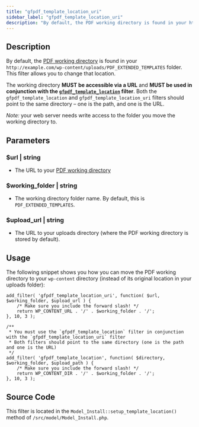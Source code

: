 ```yaml
---
title: "gfpdf_template_location_uri"
sidebar_label: "gfpdf_template_location_uri"
description: "By default, the PDF working directory is found in your http://example.com/wp-content/uploads/PDF_EXTENDED_TEMPLATES folder."
---
```


## Description

By default, the [PDF working directory](../first-custom-pdf.md#pdf-working-directory) is found in your `http://example.com/wp-content/uploads/PDF_EXTENDED_TEMPLATES` folder. This filter allows you to change that location.

The working directory **MUST be accessible via a URL** and **MUST be used in conjunction with the [`gfpdf_template_location`](gfpdf_template_location.md) filter**. Both the `gfpdf_template_location` and `gfpdf_template_location_uri` filters should point to the same directory – one is the path, and one is the URL.

*Note:* your web server needs write access to the folder you move the working directory to.

## Parameters

### $url | string
*  The URL to your [PDF working directory](../first-custom-pdf.md#pdf-working-directory)

### $working_folder | string
*  The working directory folder name. By default, this is `PDF_EXTENDED_TEMPLATES`.

### $upload_url | string
*  The URL to your uploads directory (where the PDF working directory is stored by default).

## Usage

The following snippet shows you how you can move the PDF working directory to your `wp-content` directory (instead of its original location in your uploads folder):

```
add_filter( 'gfpdf_template_location_uri', function( $url, $working_folder, $upload_url ) {
    /* Make sure you include the forward slash! */
	return WP_CONTENT_URL . '/' . $working_folder . '/';
}, 10, 3 );

/**
 * You must use the `gfpdf_template_location` filter in conjunction with the `gfpdf_template_location_uri` filter
 * Both filters should point to the same directory (one is the path and one is the URL)
 */
add_filter( 'gfpdf_template_location', function( $directory, $working_folder, $upload_path ) {
	/* Make sure you include the forward slash! */
	return WP_CONTENT_DIR . '/' . $working_folder . '/';
}, 10, 3 );

```

## Source Code

This filter is located in the `Model_Install::setup_template_location()` method of `/src/model/Model_Install.php`.
